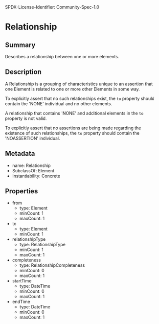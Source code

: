 SPDX-License-Identifier: Community-Spec-1.0

# Relationship

## Summary

Describes a relationship between one or more elements.

## Description

A Relationship is a grouping of characteristics unique to an assertion
that one Element is related to one or more other Elements in some way.

To explicitly assert that no such relationships exist, the `to` property
should contain the 'NONE' individual and no other elements.

A relationship that contains 'NONE' and additional elements in the `to`
property is not valid.

To explicitly assert that no assertions are being made regarding the
existence of such relationships, the `to` property should contain the
'NOASSERTION' individual.

## Metadata

- name: Relationship
- SubclassOf: Element
- Instantiability: Concrete

## Properties

- from
  - type: Element
  - minCount: 1
  - maxCount: 1
- to
  - type: Element
  - minCount: 1
- relationshipType
  - type: RelationshipType
  - minCount: 1
  - maxCount: 1
- completeness
  - type: RelationshipCompleteness
  - minCount: 0
  - maxCount: 1
- startTime
  - type: DateTime
  - minCount: 0
  - maxCount: 1
- endTime
  - type: DateTime
  - minCount: 0
  - maxCount: 1
